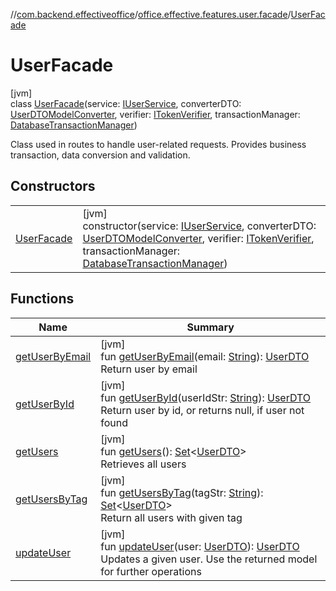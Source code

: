 //[com.backend.effectiveoffice](../../../index.md)/[office.effective.features.user.facade](../index.md)/[UserFacade](index.md)

# UserFacade

[jvm]\
class [UserFacade](index.md)(service: [IUserService](../../office.effective.serviceapi/-i-user-service/index.md), converterDTO: [UserDTOModelConverter](../../office.effective.features.user.converters/-user-d-t-o-model-converter/index.md), verifier: [ITokenVerifier](../../office.effective.features.user/-i-token-verifier/index.md), transactionManager: [DatabaseTransactionManager](../../office.effective.common.utils/-database-transaction-manager/index.md))

Class used in routes to handle user-related requests. Provides business transaction, data conversion and validation.

## Constructors

| | |
|---|---|
| [UserFacade](-user-facade.md) | [jvm]<br>constructor(service: [IUserService](../../office.effective.serviceapi/-i-user-service/index.md), converterDTO: [UserDTOModelConverter](../../office.effective.features.user.converters/-user-d-t-o-model-converter/index.md), verifier: [ITokenVerifier](../../office.effective.features.user/-i-token-verifier/index.md), transactionManager: [DatabaseTransactionManager](../../office.effective.common.utils/-database-transaction-manager/index.md)) |

## Functions

| Name | Summary |
|---|---|
| [getUserByEmail](get-user-by-email.md) | [jvm]<br>fun [getUserByEmail](get-user-by-email.md)(email: [String](https://kotlinlang.org/api/latest/jvm/stdlib/kotlin/-string/index.html)): [UserDTO](../../office.effective.dto/-user-d-t-o/index.md)<br>Return user by email |
| [getUserById](get-user-by-id.md) | [jvm]<br>fun [getUserById](get-user-by-id.md)(userIdStr: [String](https://kotlinlang.org/api/latest/jvm/stdlib/kotlin/-string/index.html)): [UserDTO](../../office.effective.dto/-user-d-t-o/index.md)<br>Return user by id, or returns null, if user not found |
| [getUsers](get-users.md) | [jvm]<br>fun [getUsers](get-users.md)(): [Set](https://kotlinlang.org/api/latest/jvm/stdlib/kotlin.collections/-set/index.html)&lt;[UserDTO](../../office.effective.dto/-user-d-t-o/index.md)&gt;<br>Retrieves all users |
| [getUsersByTag](get-users-by-tag.md) | [jvm]<br>fun [getUsersByTag](get-users-by-tag.md)(tagStr: [String](https://kotlinlang.org/api/latest/jvm/stdlib/kotlin/-string/index.html)): [Set](https://kotlinlang.org/api/latest/jvm/stdlib/kotlin.collections/-set/index.html)&lt;[UserDTO](../../office.effective.dto/-user-d-t-o/index.md)&gt;<br>Return all users with given tag |
| [updateUser](update-user.md) | [jvm]<br>fun [updateUser](update-user.md)(user: [UserDTO](../../office.effective.dto/-user-d-t-o/index.md)): [UserDTO](../../office.effective.dto/-user-d-t-o/index.md)<br>Updates a given user. Use the returned model for further operations |
